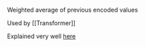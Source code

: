 Weighted average of previous encoded values

Used by [[Transformer]]

Explained very well [here](https://www.youtube.com/watch?v=QAZc9xsQNjQ&list=PLhQjrBD2T381PopUTYtMSstgk-hsTGkVm&index=10&t=2910s)
